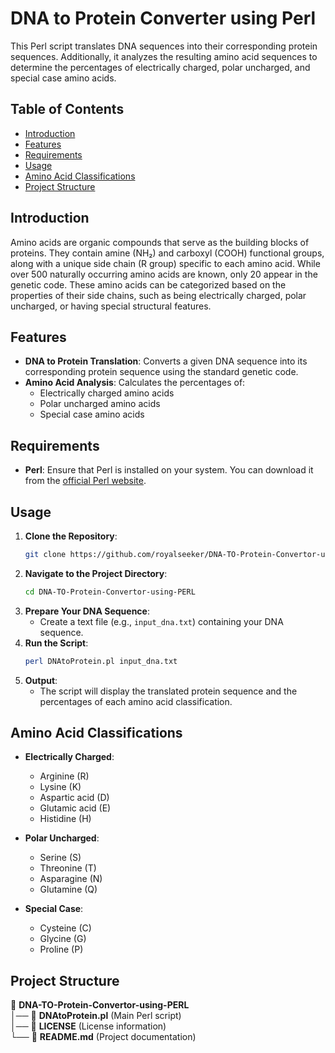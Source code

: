 # DNA to Protein Converter using Perl

This Perl script translates DNA sequences into their corresponding protein sequences. Additionally, it analyzes the resulting amino acid sequences to determine the percentages of electrically charged, polar uncharged, and special case amino acids.

## Table of Contents

- [Introduction](#introduction)
- [Features](#features)
- [Requirements](#requirements)
- [Usage](#usage)
- [Amino Acid Classifications](#amino-acid-classifications)
- [Project Structure](#project-structure)

## Introduction

Amino acids are organic compounds that serve as the building blocks of proteins. They contain amine (NH₂) and carboxyl (COOH) functional groups, along with a unique side chain (R group) specific to each amino acid. While over 500 naturally occurring amino acids are known, only 20 appear in the genetic code. These amino acids can be categorized based on the properties of their side chains, such as being electrically charged, polar uncharged, or having special structural features.

## Features

- **DNA to Protein Translation**: Converts a given DNA sequence into its corresponding protein sequence using the standard genetic code.
- **Amino Acid Analysis**: Calculates the percentages of:
  - Electrically charged amino acids
  - Polar uncharged amino acids
  - Special case amino acids

## Requirements

- **Perl**: Ensure that Perl is installed on your system. You can download it from the [official Perl website](https://www.perl.org/).

## Usage

1. **Clone the Repository**:
   ```bash
   git clone https://github.com/royalseeker/DNA-TO-Protein-Convertor-using-PERL.git
   ```
2. **Navigate to the Project Directory**:
   ```bash
   cd DNA-TO-Protein-Convertor-using-PERL
   ```
3. **Prepare Your DNA Sequence**:
   - Create a text file (e.g., `input_dna.txt`) containing your DNA sequence.
4. **Run the Script**:
   ```bash
   perl DNAtoProtein.pl input_dna.txt
   ```
5. **Output**:
   - The script will display the translated protein sequence and the percentages of each amino acid classification.

## Amino Acid Classifications

- **Electrically Charged**:
  - Arginine (R)
  - Lysine (K)
  - Aspartic acid (D)
  - Glutamic acid (E)
  - Histidine (H)

- **Polar Uncharged**:
  - Serine (S)
  - Threonine (T)
  - Asparagine (N)
  - Glutamine (Q)

- **Special Case**:
  - Cysteine (C)
  - Glycine (G)
  - Proline (P)

## Project Structure

📁 **DNA-TO-Protein-Convertor-using-PERL**  
│── 📜 **DNAtoProtein.pl** (Main Perl script)  
│── 📜 **LICENSE** (License information)  
└── 📜 **README.md** (Project documentation)  


